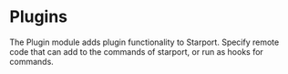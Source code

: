 # Plugins

The Plugin module adds plugin functionality to Starport. Specify remote code that can add to the commands of starport, or run as hooks for commands.